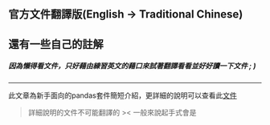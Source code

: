 ## 官方文件翻譯版(English -> Traditional Chinese)
## 還有一些自己的註解
##### 因為懶得看文件，只好藉由練習英文的藉口來試著翻譯看看並好好讀一下文件 ; )
***
此文章為新手面向的pandas套件簡短介紹，更詳細的說明可以查看此[文件](https://pandas.pydata.org/docs/user_guide/cookbook.html#cookbook)
> 詳細說明的文件不可能翻譯的 ><
一般來說起手式會是

<!--stackedit_data:
eyJoaXN0b3J5IjpbOTIzNjIwMTE0LC0zMjEzNjk1MTEsMjEyMD
Q3MjQxMF19
-->